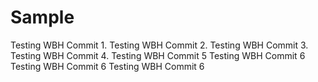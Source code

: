 # Sample
Testing WBH Commit 1.
Testing WBH Commit 2.
Testing WBH Commit 3.
Testing WBH Commit 4.
Testing WBH Commit 5
Testing WBH Commit 6
Testing WBH Commit 6
Testing WBH Commit 6
